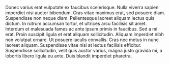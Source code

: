Donec varius erat vulputate ex faucibus scelerisque. Nulla viverra sapien imperdiet nisi auctor bibendum. Cras vitae maximus erat, sed posuere diam. Suspendisse non neque diam. Pellentesque laoreet aliquam lectus quis dictum. In rutrum accumsan tortor, et ultrices arcu facilisis sit amet. Interdum et malesuada fames ac ante ipsum primis in faucibus. Sed a mi erat. Proin suscipit ligula et erat aliquam sollicitudin. Aliquam imperdiet nibh non volutpat ornare. Ut posuere iaculis convallis. Cras nec metus in nunc laoreet aliquam. Suspendisse vitae nisi at lectus facilisis efficitur. Suspendisse sollicitudin, velit quis auctor varius, magna justo gravida mi, a lobortis libero ligula eu ante. Duis blandit imperdiet pharetra.